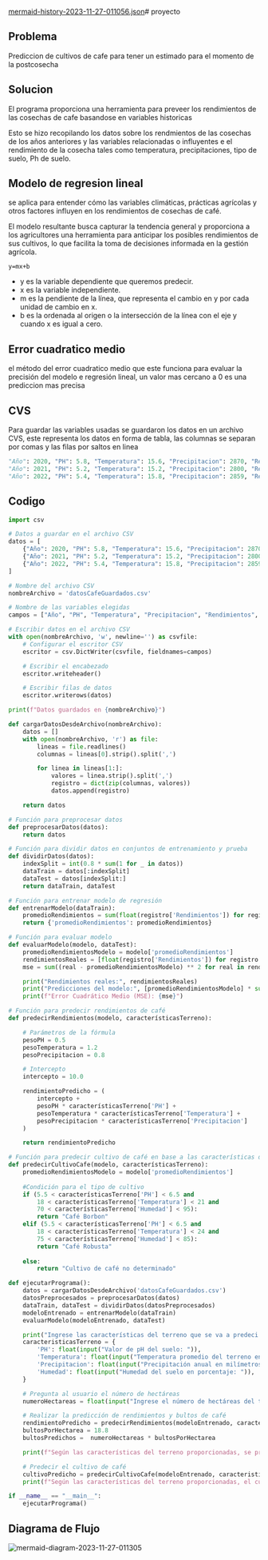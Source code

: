 [mermaid-history-2023-11-27-011056.json](https://github.com/shalomtorress/proyecto/files/13470367/mermaid-history-2023-11-27-011056.json)# proyecto
## Problema
Prediccion de cultivos de cafe para tener un estimado para el momento de la postcosecha

## Solucion 
El programa proporciona una herramienta para preveer los rendimientos de las cosechas de cafe basandose en variables historicas 

Esto se hizo recopilando los datos sobre los rendmientos de las cosechas de los años anteriores y las variables relacionadas o influyentes e el rendimiento de la cosecha tales como temperatura, precipitaciones, tipo de suelo, Ph de suelo.

## Modelo de regresion lineal 
se aplica para entender cómo las variables climáticas, prácticas agrícolas y otros factores influyen en los rendimientos de cosechas de café.

El modelo resultante busca capturar la tendencia general y proporciona a los agricultores una herramienta para anticipar los posibles rendimientos de sus cultivos, lo que facilita la toma de decisiones informada en la gestión agrícola.

````pseudocode
y=mx+b
````
+ y es la variable dependiente que queremos predecir.
+ x es la variable independiente.
+ m es la pendiente de la línea, que representa el cambio en y por cada unidad de cambio en x.
+ b es la ordenada al origen o la intersección de la línea con el eje y cuando x es igual a cero.
## Error cuadratico medio
el método del error cuadratico medio que este funciona para evaluar la precisión del modelo e regresión lineal, un valor mas cercano a 0 es una prediccion mas precisa 
## CVS
Para guardar las variables usadas se guardaron los datos en un archivo CVS, este representa los datos en forma de tabla, las columnas se separan por comas y las filas por saltos en linea
````python
"Año": 2020, "PH": 5.8, "Temperatura": 15.6, "Precipitacion": 2870, "Rendimientos": 18.5, "Humedad": 85
"Año": 2021, "PH": 5.2, "Temperatura": 15.2, "Precipitacion": 2800, "Rendimientos": 17.3, "Humedad": 80
"Año": 2022, "PH": 5.4, "Temperatura": 15.8, "Precipitacion": 2859, "Rendimientos": 18.0, "Humedad": 83
````
## Codigo 
````python
import csv

# Datos a guardar en el archivo CSV
datos = [
    {"Año": 2020, "PH": 5.8, "Temperatura": 15.6, "Precipitacion": 2870, "Rendimientos": 18.5, "Humedad": 85},
    {"Año": 2021, "PH": 5.2, "Temperatura": 15.2, "Precipitacion": 2800, "Rendimientos": 17.3, "Humedad": 80},
    {"Año": 2022, "PH": 5.4, "Temperatura": 15.8, "Precipitacion": 2859, "Rendimientos": 18.0, "Humedad": 83},
]

# Nombre del archivo CSV
nombreArchivo = 'datosCafeGuardados.csv'

# Nombre de las variables elegidas 
campos = ["Año", "PH", "Temperatura", "Precipitacion", "Rendimientos", "Humedad"]

# Escribir datos en el archivo CSV
with open(nombreArchivo, 'w', newline='') as csvfile:
    # Configurar el escritor CSV
    escritor = csv.DictWriter(csvfile, fieldnames=campos)

    # Escribir el encabezado
    escritor.writeheader()

    # Escribir filas de datos
    escritor.writerows(datos)

print(f"Datos guardados en {nombreArchivo}")

def cargarDatosDesdeArchivo(nombreArchivo):
    datos = []
    with open(nombreArchivo, 'r') as file:
        lineas = file.readlines()
        columnas = lineas[0].strip().split(',')

        for linea in lineas[1:]:
            valores = linea.strip().split(',')
            registro = dict(zip(columnas, valores))
            datos.append(registro)

    return datos

# Función para preprocesar datos
def preprocesarDatos(datos):
    return datos

# Función para dividir datos en conjuntos de entrenamiento y prueba
def dividirDatos(datos):
    indexSplit = int(0.8 * sum(1 for _ in datos))
    dataTrain = datos[:indexSplit]
    dataTest = datos[indexSplit:]
    return dataTrain, dataTest

# Función para entrenar modelo de regresión
def entrenarModelo(dataTrain):
    promedioRendimientos = sum(float(registro['Rendimientos']) for registro in dataTrain) / sum(1 for _ in dataTrain)
    return {'promedioRendimientos': promedioRendimientos}

# Función para evaluar modelo
def evaluarModelo(modelo, dataTest):
    promedioRendimientosModelo = modelo['promedioRendimientos']
    rendimientosReales = [float(registro['Rendimientos']) for registro in dataTest]
    mse = sum((real - promedioRendimientosModelo) ** 2 for real in rendimientosReales) / sum(1 for _ in rendimientosReales)

    print("Rendimientos reales:", rendimientosReales)
    print("Predicciones del modelo:", [promedioRendimientosModelo] * sum(1 for _ in rendimientosReales))
    print(f"Error Cuadrático Medio (MSE): {mse}")

# Función para predecir rendimientos de café
def predecirRendimientos(modelo, característicasTerreno):

    # Parámetros de la fórmula 
    pesoPH = 0.5
    pesoTemperatura = 1.2
    pesoPrecipitacion = 0.8

    # Intercepto
    intercepto = 10.0

    rendimientoPredicho = (
        intercepto +
        pesoPH * característicasTerreno['PH'] +
        pesoTemperatura * característicasTerreno['Temperatura'] +
        pesoPrecipitacion * característicasTerreno['Precipitacion']
    )

    return rendimientoPredicho

# Función para predecir cultivo de café en base a las características del terreno
def predecirCultivoCafe(modelo, característicasTerreno):
    promedioRendimientosModelo = modelo['promedioRendimientos']
    
    #Condición para el tipo de cultivo
    if (5.5 < característicasTerreno['PH'] < 6.5 and
        18 < característicasTerreno['Temperatura'] < 21 and
        70 < característicasTerreno['Humedad'] < 95):
        return "Café Borbon"
    elif (5.5 < característicasTerreno['PH'] < 6.5 and
        18 < característicasTerreno['Temperatura'] < 24 and
        75 < característicasTerreno['Humedad'] < 85):
        return "Café Robusta"
    
    else:
        return "Cultivo de café no determinado"

def ejecutarPrograma():
    datos = cargarDatosDesdeArchivo('datosCafeGuardados.csv')
    datosPreprocesados = preprocesarDatos(datos)
    dataTrain, dataTest = dividirDatos(datosPreprocesados)
    modeloEntrenado = entrenarModelo(dataTrain)
    evaluarModelo(modeloEntrenado, dataTest)

    print("Ingrese las características del terreno que se va a predeci:")
    caracteristicasTerreno = {
        'PH': float(input("Valor de pH del suelo: ")),
        'Temperatura': float(input("Temperatura promedio del terreno en grados centígrados: ")),
        'Precipitacion': float(input("Precipitación anual en milímetros: ")),
        'Humedad': float(input("Humedad del suelo en porcentaje: ")),  # Nueva línea para ingresar la humedad
    }

    # Pregunta al usuario el número de hectáreas
    numeroHectareas = float(input("Ingrese el número de hectáreas del terreno: "))

    # Realizar la predicción de rendimientos y bultos de café
    rendimientoPredicho = predecirRendimientos(modeloEntrenado, caracteristicasTerreno)
    bultosPorHectarea = 18.8  
    bultosPredichos =  numeroHectareas * bultosPorHectarea

    print(f"Según las características del terreno proporcionadas, se predicen aproximadamente {bultosPredichos} bultos de café.")

    # Predecir el cultivo de café
    cultivoPredicho = predecirCultivoCafe(modeloEntrenado, caracteristicasTerreno)
    print(f"Según las características del terreno proporcionadas, el cultivo de café predicho es: {cultivoPredicho}")

if __name__ == "__main__":
    ejecutarPrograma()
````
## Diagrama de Flujo

   
![mermaid-diagram-2023-11-27-011305](https://github.com/shalomtorress/proyecto/assets/141857054/5048cda1-853d-479d-b8a4-0f843739034a)




